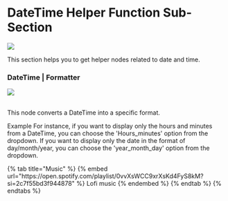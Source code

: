 # DateTime Helper Function Sub-Section

![](../../.gitbook/assets/helper-datetime.gif)

This section helps you to get helper nodes related to date and time.

### DateTime | Formatter

![](../../.gitbook/assets/date-time-formatter.png)


\
This node converts a DateTime into a specific format.

Example
For instance, if you want to display only the hours and minutes from a DateTime, you can choose the 'Hours_minutes' option from the dropdown. If you want to display only the date in the format of day/month/year, you can choose the 'year_month_day' option from the dropdown.

<div class="container">
  {% tab title="Music" %}
  {% embed url="https://open.spotify.com/playlist/0vvXsWCC9xrXsKd4FyS8kM?si=2c7f55bd3f944878" %}
  Lofi music
  {% endembed %}
  {% endtab %}
  {% endtabs %}
</div>
